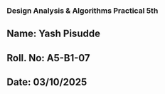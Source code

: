 ### Design Analysis & Algorithms Practical 5th
## Name: Yash Pisudde
## Roll. No: A5-B1-07
## Date: 03/10/2025


